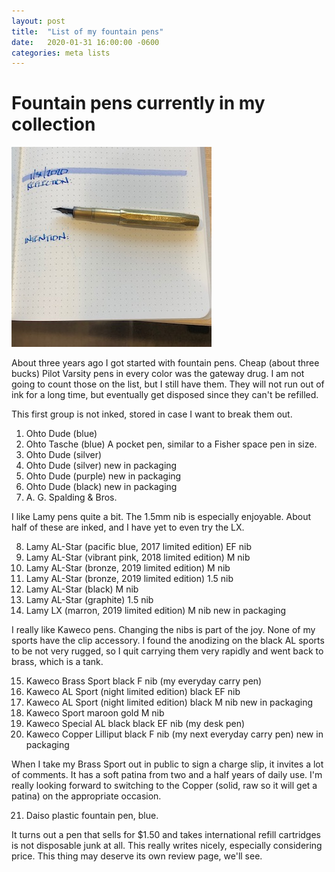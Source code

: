 ```yaml
---
layout: post
title:  "List of my fountain pens"
date:   2020-01-31 16:00:00 -0600
categories: meta lists
---
```


# Fountain pens currently in my collection

![My Kaweco Brass Sport with my habit journal](/i/IMG_5906.jpeg "My Kaweco Brass Sport with my habit journal")

About three years ago I got started with fountain pens. Cheap (about three bucks) Pilot Varsity pens in every color was the gateway drug. I am not going to count those on the list, but I still have them. They will not run out of ink for a long time, but eventually get disposed since they can't be refilled.

This first group is not inked, stored in case I want to break them out.

1. Ohto Dude (blue)
2. Ohto Tasche (blue) A pocket pen, similar to a Fisher space pen in size.
3. Ohto Dude (silver)
4. Ohto Dude (silver) new in packaging
5. Ohto Dude (purple) new in packaging
6. Ohto Dude (black) new in packaging
7. A. G. Spalding & Bros. 

 I like Lamy pens quite a bit. The 1.5mm nib is especially enjoyable. About half of these are inked, and I have yet to even try the LX.

8. Lamy AL-Star (pacific blue, 2017 limited edition) EF nib
9. Lamy AL-Star (vibrant pink, 2018 limited edition) M nib
10. Lamy AL-Star (bronze, 2019 limited edition) M nib
11. Lamy AL-Star (bronze, 2019 limited edition) 1.5 nib
12. Lamy AL-Star (black) M nib
13. Lamy AL-Star (graphite) 1.5 nib
14. Lamy LX (marron, 2019 limited edition) M nib new in packaging

 I really like Kaweco pens. Changing the nibs is part of the joy. None of my sports have the clip accessory. I found the anodizing on the black AL sports to be not very rugged, so I quit carrying them very rapidly and went back to brass, which is a tank.

15. Kaweco Brass Sport black F nib (my everyday carry pen)
16. Kaweco AL Sport (night limited edition) black EF nib
17. Kaweco AL Sport (night limited edition) black M nib new in packaging
18. Kaweco Sport maroon gold M nib
19. Kaweco Special AL black black EF nib (my desk pen)
20. Kaweco Copper Lilliput black F nib (my next everyday carry pen) new in packaging

 When I take my Brass Sport out in public to sign a charge slip, it invites a lot of comments. It has a soft patina from two and a half years of daily use. I'm really looking forward to switching to the Copper (solid, raw so it will get a patina) on the appropriate occasion.

21. Daiso plastic fountain pen, blue. 

It turns out a pen that sells for $1.50 and takes international refill cartridges is not disposable junk at all. This really writes nicely, especially considering price. This thing may deserve its own review page, we'll see.

